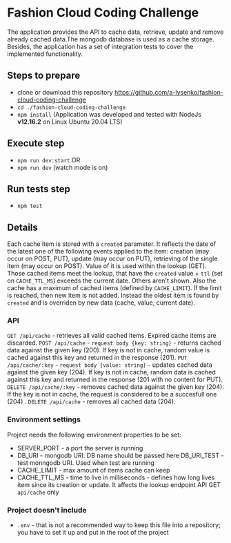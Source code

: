 # Fashion Cloud Coding Challenge

The application provides the API to cache data, retrieve, update and remove already cached data.The mongodb database is used as a cache storage.
Besides, the application has a set of integration tests to cover the implemented functionality.

## Steps to prepare

- clone or download this repository https://github.com/a-lysenko/fashion-cloud-coding-challenge
- `cd ./fashion-cloud-coding-challenge`
- `npm install` (Application was developed and tested with NodeJs **v12.16.2** on Linux Ubuntu 20.04 LTS)

## Execute step

- `npm run dev:start`
OR
- `npm run dev` (watch mode is on)

## Run tests step

- `npm test`

## Details

Each cache item is stored with a `created` parameter. It reflects the date of the latest one of the following events applied to the item: creation (may occur on POST, PUT), update (may occur on PUT), retrieving of the single item (may occur on POST).
Value of it is used within the lookup (GET). Those cached items meet the lookup, that have the `created` value + `ttl` (set on `CACHE_TTL_MS`) exceeds the current date. Others aren't shown.
Also the cache has a maximum of cached items (defined by `CACHE_LIMIT`). If the limit is reached, then new item is not added. Instead the oldest item is found by `created` and is overriden by new data (cache, value, current date).

### API
`GET /api/cache` - retrieves all valid cached items. Expired cache items are discarded.
`POST /api/cache` - `request body {key: string}` - returns cached data against the given key (200). If key is not in cache, random value is cached against this key and returned in the response (201).
`PUT /api/cache/:key` - `request body {value: string}` - updates cached data against the given key (204). If key is not in cache, random data is cached against this key and returned in the response (201 with no content for PUT).
`DELETE /api/cache/:key` - removes cached data against the given key (204). If the key is not in cache, the request is considered to be a succesfull one (204) .
`DELETE /api/cache` - removes all cached data (204).


### Environment settings
Project needs the following environment properties to be set:
* SERVER_PORT - a port the server is running
* DB_URI - mongodb URI. DB name should be passed here
DB_URI_TEST - test monngodb URI. Used when test are running
* CACHE_LIMIT - max amount of items cache can keep
* CACHE_TTL_MS - time to live in milliseconds - defines how long lives item since its creation or update. It affects the lookup endpoint API GET `api/cache` only

### Project doesn't include
* `.env` - that is not a recommended way to keep this file into a repository; you have to set it up and put in the root of the project

